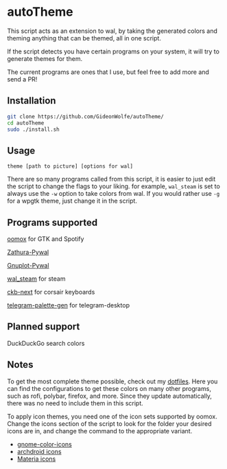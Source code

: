 # autoTheme

This script acts as an extension to wal, by taking the generated colors and theming anything that can be themed, all in one script. 

If the script detects you have certain programs on your system, it will try to generate themes for them.

The current programs are ones that I use, but feel free to add more and send a PR!

## Installation

```bash
git clone https://github.com/GideonWolfe/autoTheme/
cd autoTheme
sudo ./install.sh
```

## Usage

`theme [path to picture] [options for wal]`

There are so many programs called from this script, it is easier to just edit the script to change the flags to your liking. for example, `wal_steam` is set to always use the `-w` option to take colors from wal. If you would rather use `-g` for a wpgtk theme, just change it in the script.

## Programs supported
[oomox](https://github.com/themix-project/oomox) for GTK and Spotify

[Zathura-Pywal](https://github.com/GideonWolfe/Zathura-Pywal)

[Gnuplot-Pywal](https://github.com/GideonWolfe/Gnuplot-Pywal)

[wal_steam](https://github.com/kotajacob/wal_steam) for steam

[ckb-next](https://github.com/ckb-next/ckb-next) for corsair keyboards

[telegram-palette-gen](https://github.com/matgua/telegram-palette-gen) for telegram-desktop

## Planned support
DuckDuckGo search colors

## Notes
To get the most complete theme possible, check out my [dotfiles](https://github.com/GideonWolfe/PC-dotfiles). Here you can find the configurations to get these colors on many other programs, such as rofi, polybar, firefox, and more. Since they update automatically, there was no need to include them in this script.

To apply icon themes, you need one of the icon sets supported by oomox. Change the icons section of the script to look for the folder your desired icons are in, and change the command to the appropriate variant.

* [gnome-color-icons](https://aur.archlinux.org/packages/gnome-colors-icon-theme/)
* [archdroid icons](https://aur.archlinux.org/packages/archdroid-icon-theme/)
* [Materia icons](https://aur.archlinux.org/packages/materia-theme-git/)
